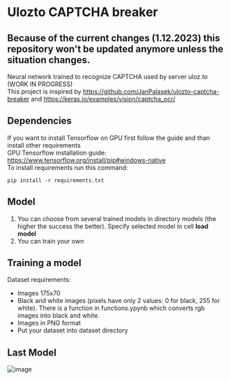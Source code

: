 # Ulozto CAPTCHA breaker
## Because of the current changes (1.12.2023) this repository won't be updated anymore unless the situation changes.
Neural network trained to recognize CAPTCHA used by server uloz.to (WORK IN PROGRESS)<br />
This project is inspired by https://github.com/JanPalasek/ulozto-captcha-breaker and https://keras.io/examples/vision/captcha_ocr/
## Dependencies
If you want to install Tensorflow on GPU first follow the guide and than install other requirements<br/>
GPU Tensorflow installation guide: https://www.tensorflow.org/install/pip#windows-native<br/>
To install requirements run this command:
```
pip install -r requirements.txt
```
## Model
1) You can choose from several trained models in directory models (the higher the success the better). Specify selected model in cell __load model__
2) You can train your own
## Training a model
Dataset requirements:
- Images 175x70
- Black and white images (pixels have only 2 values: 0 for black, 255 for white). There is a function in functions.ypynb which converts rgb images into black and white.
- Images in PNG format
- Put your dataset into dataset directory

## Last Model
![image](https://github.com/stecik/ulozto_captcha_breaker/assets/74813606/a131b800-83e8-4167-b00e-9609e288c25d)
